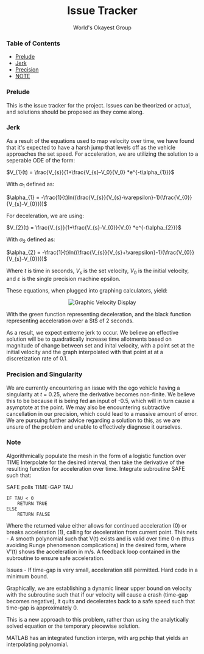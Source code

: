 <h1 align="center">Issue Tracker</h1>
<p align="center">
  World's Okayest Group
</p>

### Table of Contents
- [Prelude](#prelude)
- [Jerk](#jerk)
- [Precision](#precision-and-singularity)
- [NOTE](#note)

### Prelude
This is the issue tracker for the project. Issues can be theorized or actual, and solutions should be proposed as they come along.

### Jerk
As a result of the equations used to map velocity over time, we have found that it's expected to have a harsh jump that levels off as the vehicle approaches the set speed.
For acceleration, we are utilizing the solution to a seperable ODE of the form:

$V_{1}(t) = \frac{V_{s}}{1+\frac{V_{s}-V_0}{V_0} *e^{-t\alpha_{1}}}$

With $\alpha_{1}$ defined as:

$\alpha_{1} = -\frac{1}{t}ln((\frac{V_{s}}{V_{s}-\varepsilon}-1)(\frac{V_{0}}{V_{s}-V_{0}}))$

For deceleration, we are using:

$V_{2}(t) = \frac{V_{s}}{1+\frac{V_{s}-V_{0}}{V_0} *e^{-t\alpha_{2}}}$

With $\alpha_{2}$ defined as:

$\alpha_{2} = -\frac{1}{t}ln((\frac{V_{s}}{V_{s}+\varepsilon}-1)(\frac{V_{0}}{V_{s}-V_{0}}))$

Where $t$ is time in seconds, $V_{s}$ is the set velocity, $V_{0}$ is the initial velocity, and $\varepsilon$ is the single precision machine epsilon.


These equations, when plugged into graphing calculators, yield:

<p align="center">
	<img alt="Graphic Velocity Display" src="https://i.imgur.com/Gc9Bdbn.png"/>
</p>
With the green function representing deceleration, and the black function representing acceleration over a $t$ of 2 seconds.

As a result, we expect extreme jerk to occur. We believe an effective solution will be to quadratically increase time allotments based on magnitude of change between
set and inital velocity, with a point set at the initial velocity and the graph interpolated with that point at at a discretization rate of 0.1. 


### Precision and Singularity

We are currently encountering an issue with the ego vehicle having a singularity at $t$ = 0.25, where the derivative becomes non-finite. We believe this to be because it is being fed an
input of -0.5, which will in turn cause a asymptote at the point. We may also be encountering subtractive cancellation in our precision, which could lead to a massive amount of error.
We are pursuing further advice regarding a solution to this, as we are unsure of the problem and unable to effectively diagnose it ourselves.

### Note

Algorithmically populate the mesh in the form of a logistic function over TIME
Interpolate for the desired interval, then take the derivative of the resulting function for acceleration over time.
Integrate subroutine SAFE such that:

SAFE polls TIME-GAP TAU

	IF TAU < 0
		RETURN TRUE
	ELSE
		RETURN FALSE
 
Where the returned value either allows for continued acceleration (0) or breaks acceleration (1), calling for deceleration from current point.
This nets -
A smooth polynomial such that V(t) exists and is valid over time 0-n (thus avoiding Runge phenomenon complications) in the desired form, where V'(t) shows the acceleration in m/s.
A feedback loop contained in the subroutine to ensure safe acceleration.

Issues -
If time-gap is very small, acceleration still permitted. Hard code in a minimum bound.

Graphically, we are establishing a dynamic linear upper bound on velocity with the subroutine such that if our velocity will cause a crash (time-gap becomes negative), it quits
and decelerates back to a safe speed such that time-gap is approximately 0. 

This is a new approach to this problem, rather than using the analytically solved equation or the temporary piecewise solution.

MATLAB has an integrated function interpn, with arg pchip that yields an interpolating polynomial.
